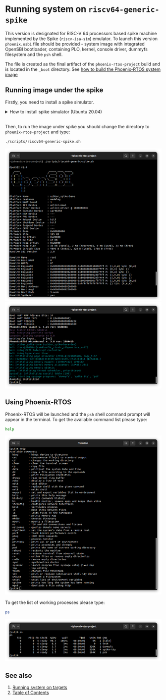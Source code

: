 # Running system on `riscv64-generic-spike`

This version is designated for RISC-V 64 processors based spike machine implemented by the Spike (`riscv-isa-sim`)
emulator. To launch this version `phoenix.osbi` file should be provided - system image with integrated OpenSBI
bootloader, containing PLO, kernel, console driver, dummyfs filesystem and the `psh` shell.

The file is created as the final artifact of the `phoenix-rtos-project` build and is located in the `_boot` directory.
See [how to build the Phoenix-RTOS system image](../building/README.md)

## Running image under the spike

Firstly, you need to install a spike simulator.

  <details>
  <summary>How to install spike simulator (Ubuntu 20.04)</summary>

  1. Clone the `riscv-isa-sim` GitHub repository. System was tested on commit `5fa1cd54` on `master` branch.

      ```bash
      git clone https://github.com/riscv-software-src/riscv-isa-sim.git --single-branch
      ```

  2. Enter the downloaded repository

      ```bash
      cd riscv-isa-sim
      ```

  3. Check out the commit `5fa1cd54`

      ```bash
      git checkout 5fa1cd54
      ```

  4. Install the device-tree-compiler

      ```bash
      sudo apt-get update && \
      sudo apt-get install device-tree-compiler
      ```

  5. Install the Spike RISC-V ISA Simulator

      ```bash
      mkdir build && \
      cd build && \
      ../configure --prefix=$RISCV && \
      make && \
      sudo make install
      ```

  </details>
  </br>

Then, to run the image under spike you should change the directory to `phoenix-rtos-project` and type:

```bash
./scripts/riscv64-generic-spike.sh
```

![Image](_images/riscv64-generic-spike1.png)
</br>
![Image](_images/riscv64-generic-spike2.png)

## Using Phoenix-RTOS

Phoenix-RTOS will be launched and the `psh` shell command prompt will appear in the terminal. To get the available
command list please type:

```bash
help
```

![Image](_images/riscv64-generic-spike-help.png)

To get the list of working processes please type:

```bash
ps
```

![Image](_images/riscv64-generic-spike-ps.png)

## See also

1. [Running system on targets](README.md)
2. [Table of Contents](../README.md)

